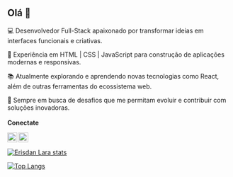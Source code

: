 ## Olá 👋

💻 Desenvolvedor Full-Stack apaixonado por transformar ideias em interfaces funcionais e criativas.

🚀 Experiência em HTML | CSS | JavaScript para construção de aplicações modernas e responsivas.

📚 Atualmente explorando e aprendendo novas tecnologias como React, além de outras ferramentas do ecossistema web.

🔎 Sempre em busca de desafios que me permitam evoluir e contribuir com soluções inovadoras.
<br/>
<br/>
<strong>Conectate</strong>
<br/>
<p>
<a href="https://www.linkedin.com/in/erisdan-lara-118170378/">
<img align="left" width="22px" src="https://cdn.jsdelivr.net/npm/simple-icons@3.13.0/icons/linkedin.svg" />
</a>
<a href="https://www.facebook.com/erisdan.lara?locale=pt_BR">
<img width="22px" src="https://cdn.jsdelivr.net/npm/simple-icons@3.13.0/icons/facebook.svg" />
</a>
</p>

[![Erisdan Lara stats](https://github-readme-stats.vercel.app/api?username=ErisdanLara)](https://github.com/anuraghazra/github-readme-stats)

[![Top Langs](https://github-readme-stats.vercel.app/api/top-langs/?username=ErisdanLara)](https://github.com/anuraghazra/github-readme-stats)

